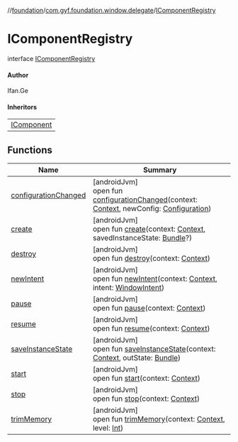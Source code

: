 //[foundation](../../../index.md)/[com.gyf.foundation.window.delegate](../index.md)/[IComponentRegistry](index.md)

# IComponentRegistry

interface [IComponentRegistry](index.md)

#### Author

Ifan.Ge

#### Inheritors

| |
|---|
| [IComponent](../-i-component/index.md) |

## Functions

| Name | Summary |
|---|---|
| [configurationChanged](configuration-changed.md) | [androidJvm]<br>open fun [configurationChanged](configuration-changed.md)(context: [Context](https://developer.android.com/reference/kotlin/android/content/Context.html), newConfig: [Configuration](https://developer.android.com/reference/kotlin/android/content/res/Configuration.html)) |
| [create](create.md) | [androidJvm]<br>open fun [create](create.md)(context: [Context](https://developer.android.com/reference/kotlin/android/content/Context.html), savedInstanceState: [Bundle](https://developer.android.com/reference/kotlin/android/os/Bundle.html)?) |
| [destroy](destroy.md) | [androidJvm]<br>open fun [destroy](destroy.md)(context: [Context](https://developer.android.com/reference/kotlin/android/content/Context.html)) |
| [newIntent](new-intent.md) | [androidJvm]<br>open fun [newIntent](new-intent.md)(context: [Context](https://developer.android.com/reference/kotlin/android/content/Context.html), intent: [WindowIntent](../../com.gyf.foundation.window.intent/-window-intent/index.md)) |
| [pause](pause.md) | [androidJvm]<br>open fun [pause](pause.md)(context: [Context](https://developer.android.com/reference/kotlin/android/content/Context.html)) |
| [resume](resume.md) | [androidJvm]<br>open fun [resume](resume.md)(context: [Context](https://developer.android.com/reference/kotlin/android/content/Context.html)) |
| [saveInstanceState](save-instance-state.md) | [androidJvm]<br>open fun [saveInstanceState](save-instance-state.md)(context: [Context](https://developer.android.com/reference/kotlin/android/content/Context.html), outState: [Bundle](https://developer.android.com/reference/kotlin/android/os/Bundle.html)) |
| [start](start.md) | [androidJvm]<br>open fun [start](start.md)(context: [Context](https://developer.android.com/reference/kotlin/android/content/Context.html)) |
| [stop](stop.md) | [androidJvm]<br>open fun [stop](stop.md)(context: [Context](https://developer.android.com/reference/kotlin/android/content/Context.html)) |
| [trimMemory](trim-memory.md) | [androidJvm]<br>open fun [trimMemory](trim-memory.md)(context: [Context](https://developer.android.com/reference/kotlin/android/content/Context.html), level: [Int](https://kotlinlang.org/api/core/kotlin-stdlib/kotlin/-int/index.html)) |